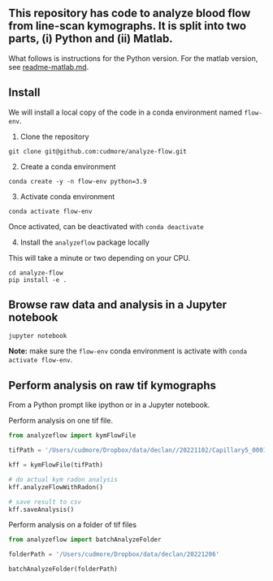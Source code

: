 ## This repository has code to analyze blood flow from line-scan kymographs. It is split into two parts, (i) Python and (ii) Matlab.

What follows is instructions for the Python version. For  the matlab version, see [readme-matlab.md](readme-matlab.md).

## Install

We will install a local copy of the code in a conda environment named `flow-env`.

1) Clone the repository

```
git clone git@github.com:cudmore/analyze-flow.git
```

2) Create a conda environment

```
conda create -y -n flow-env python=3.9
```

3) Activate conda environment

```
conda activate flow-env
```

Once activated, can be deactivated with `conda deactivate`

4) Install the `analyzeflow` package locally

This will take a minute or two depending on your CPU.

```
cd analyze-flow
pip install -e .
```

## Browse raw data and analysis in a Jupyter notebook

```
jupyter notebook
```

**Note:** make sure the `flow-env` conda environment is activate with `conda activate flow-env`.

## Perform analysis on raw tif kymographs

From a Python prompt like ipython or in a Jupyter notebook.

Perform analysis on one tif file.

```python
from analyzeflow import kymFlowFile

tifPath = '/Users/cudmore/Dropbox/data/declan//20221102/Capillary5_0001.tif'

kff = kymFlowFile(tifPath)

# do actual kym radon analysis
kff.analyzeFlowWithRadon()

# save result to csv
kff.saveAnalysis()
```

Perform analysis on a folder of tif files

```python
from analyzeflow import batchAnalyzeFolder

folderPath = '/Users/cudmore/Dropbox/data/declan/20221206'

batchAnalyzeFolder(folderPath)

```